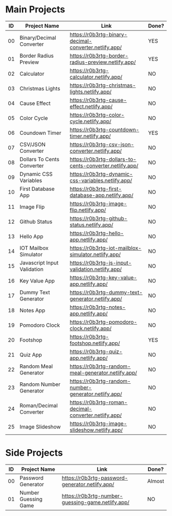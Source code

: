 # Main Projects

|ID|Project Name|Link|Done?|
|--|------------|----|-----|
|00|Binary/Decimal Converter|https://r0b3rtg-binary-decimal-converter.netlify.app/|YES|
|01|Border Radius Preview|https://r0b3rtg-border-radius-preview.netlify.app/|YES|
|02|Calculator|https://r0b3rtg-calculator.netlify.app/|NO|
|03|Christmas Lights|https://r0b3rtg-christmas-lights.netlify.app/|NO|
|04|Cause Effect|https://r0b3rtg-cause-effect.netlify.app/|NO|
|05|Color Cycle|https://r0b3rtg-color-cycle.netlify.app/|NO|
|06|Coundown Timer|https://r0b3rtg-countdown-timer.netlify.app/|YES|
|07|CSV/JSON Converter|https://r0b3rtg-csv-json-converter.netlify.app/|NO|
|08|Dollars To Cents Converter|https://r0b3rtg-dollars-to-cents-converter.netlify.app/|NO|
|09|Dynamic CSS Variables|https://r0b3rtg-dynamic-css-variables.netlify.app/|NO|
|10|First Database App|https://r0b3rtg-first-database-app.netlify.app/|NO|
|11|Image Flip|https://r0b3rtg-image-flip.netlify.app/|NO|
|12|Github Status|https://r0b3rtg-github-status.netlify.app/|NO|
|13|Hello App|https://r0b3rtg-hello-app.netlify.app/|NO|
|14|IOT Mailbox Simulator|https://r0b3rtg-iot-mailblox-simulator.netlify.app/|NO|
|15|Javascript Input Validation|https://r0b3rtg-js-input-validation.netlify.app/|NO|
|16|Key Value App|https://r0b3rtg-key-value-app.netlify.app/|NO|
|17|Dummy Text Generator|https://r0b3rtg-dummy-text-generator.netlify.app/|NO|
|18|Notes App|https://r0b3rtg-notes-app.netlify.app/|NO|
|19|Pomodoro Clock|https://r0b3rtg-pomodoro-clock.netlify.app/|NO|
|20|Footshop|https://r0b3rtg-footshop.netlify.app/|YES|
|21|Quiz App|https://r0b3rtg-quiz-app.netlify.app/|NO|
|22|Random Meal Generator|https://r0b3rtg-random-meal-generator.netlify.app/|NO|
|23|Random Number Generator|https://r0b3rtg-random-number-generator.netlify.app/|NO|
|24|Roman/Decimal Converter|https://r0b3rtg-roman-decimal-converter.netlify.app/|NO|
|25|Image Slideshow|https://r0b3rtg-image-slideshow.netlify.app/|NO|

# Side Projects

|ID|Project Name|Link|Done?|
|--|------------|----|-----|
|00|Password Generator|https://r0b3rtg-password-generator.netlify.app/|Almost|
|01|Number Guessing Game|https://r0b3rtg-number-guessing-game.netlify.app/|NO|
